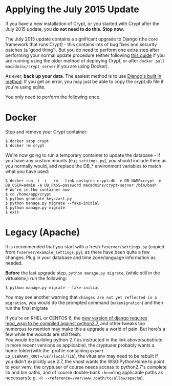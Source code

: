 Applying the July 2015 Update
======================

If you have a new installation of Crypt, or you started with Crypt after the July 2015 update, you **do not need to do this. Stop now.**

The July 2015 update contains a significant upgrade to Django (the core framework that runs Crypt) - this contains lots of bug fixes and security patches (a 'good thing'). But you do need to perform one extra step after performing your normal update procedure (either following [this guide](https://github.com/grahamgilbert/crypt-server/blob/master/docs/Upgrading_on_Ubuntu_12.md) if you are running using the older method of deploying Crypt, or after ``docker pull macadmins/crypt-server`` if you are using Docker).

As ever, **back up your data**. The easiest method is to use [Django's built in method](https://coderwall.com/p/mvsoyg/django-dumpdata-and-loaddata). If you get an error, you may just be able to copy the crypt.db file if you're using sqlite.

You only need to perform the following once.

# Docker

Stop and remove your Crypt container:

```
$ docker stop crypt
$ docker rm crypt
```

We're now going to run a temporary container to update the database - if you have any custom mounts (e.g. ``settings.py``), you should include them as you normally would, and replace the DB_* environment variables to match what you have used:
```
$ docker run -t -i --rm --link postgres-crypt:db -e DB_NAME=crypt -e DB_USER=admin -e DB_PASS=password macadmins/crypt-server /bin/bash
# We're in the container now
$ cd /home/app/crypt
$ python generate_keyczart.py
$ python manage.py migrate --fake-initial
$ python manage.py migrate
$ exit
```

# Legacy (Apache)

It is recommended that you start with a fresh ``fvserver/settings.py`` (copied from ``fvserver/example_settings.py``), as there have been quite a few changes. Plug in your database and time zone/language information as needed.


**Before** the last upgrade step, `python manage.py migrate`, (while still in the virtualenv,) run the following:

```
$ python manage.py migrate --fake-initial
```
You may see another warning that `changes are not yet reflected in a migration`, you would do the prompted command (`makemigration`) and then run the final migrate

If you're on RHEL or CENTOS 6, the [new version of django requires mod_wsgi to be compiled against python2.7](http://stackoverflow.com/questions/28681398/re-building-python-and-mod-wsgi), and other tweaks too numerous to mention may make this a upgrade a world of pain. But here's a few while the wounds are still fresh:  
You would be building python 2.7 as instructed in the link above(substitute in more recent versions as applicable), the cryptuser probably wants a home folder(with the .profile containing `export LD_LIBRARY_ROOT=/usr/local/lib`), the vitualenv may need to be rebuilt if you didn't explicitly use 2.7, the vhost wants the WSGIPythonHome to point to your venv, the cryptuser of course needs access to python2.7's complete lib and bin paths, and of course double-back `chcon`'ing applicable paths as necessary(e.g. `-R --reference=/var/www /path/to/allow/apache`).
